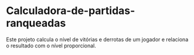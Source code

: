 # Calculadora-de-partidas-ranqueadas
Este projeto calcula o nível de vitórias e derrotas de um jogador e relaciona o resultado com o nível proporcional.
